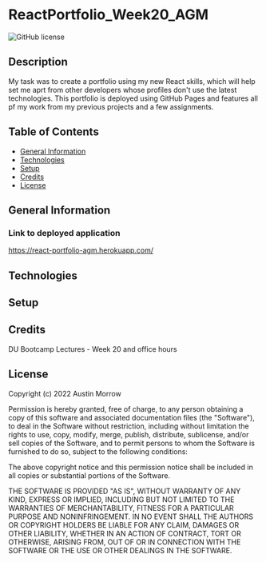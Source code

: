 # ReactPortfolio_Week20_AGM
![GitHub license](https://img.shields.io/badge/license-MIT-yellow.svg)
## Description
My task was to create a portfolio using my new React skills, which will help set me aprt from other developers whose profiles don't use the latest technologies. This portfolio is deployed using GitHub Pages and features all pf my work from my previous projects and a few assignments.


## Table of Contents
- [General Information](#general-information)
- [Technologies](#technologies)
- [Setup](#setup)
- [Credits](#credits)
- [License](#license)


## General Information

### Link to deployed application
https://react-portfolio-agm.herokuapp.com/

## Technologies

## Setup

## Credits
DU Bootcamp Lectures - Week 20 and office hours

## License

Copyright (c) 2022 Austin Morrow

Permission is hereby granted, free of charge, to any person obtaining a copy
of this software and associated documentation files (the "Software"), to deal
in the Software without restriction, including without limitation the rights
to use, copy, modify, merge, publish, distribute, sublicense, and/or sell
copies of the Software, and to permit persons to whom the Software is
furnished to do so, subject to the following conditions:

The above copyright notice and this permission notice shall be included in all
copies or substantial portions of the Software.

THE SOFTWARE IS PROVIDED "AS IS", WITHOUT WARRANTY OF ANY KIND, EXPRESS OR
IMPLIED, INCLUDING BUT NOT LIMITED TO THE WARRANTIES OF MERCHANTABILITY,
FITNESS FOR A PARTICULAR PURPOSE AND NONINFRINGEMENT. IN NO EVENT SHALL THE
AUTHORS OR COPYRIGHT HOLDERS BE LIABLE FOR ANY CLAIM, DAMAGES OR OTHER
LIABILITY, WHETHER IN AN ACTION OF CONTRACT, TORT OR OTHERWISE, ARISING FROM,
OUT OF OR IN CONNECTION WITH THE SOFTWARE OR THE USE OR OTHER DEALINGS IN THE
SOFTWARE.
